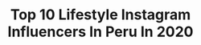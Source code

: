 ---
title: Top 10 Lifestyle Instagram Influencers In Peru In 2020
description: >-
  Find top lifestyle Instagram influencers in Peru in 2020. Most popular hashtags: #portrait #mood #moodyports #yomequedoencasa.
platform: Instagram
profiles:
  - username: "oliviaheintz"
    fullname: >-
      ✰ O L I V I A  ✰
    location: "Peru"
    followers: 17411
    engagement: 1252
    commentsToLikes: 0.041613
    id: ck0w5ynr862h10i19djczzy64
    verified: false
    hashtags: "#yellow, #farm, #christmastree, #hairstyles"
  - username: "comounaprincesa"
    fullname: >-
      • Mara
    location: "Peru"
    followers: 67910
    engagement: 259
    commentsToLikes: 0.091669
    id: ck8szu455ppym0j78rtj1n60h
    verified: false
    hashtags: "#singluten, #desayunosano, #reciennacido, #resiliencia"
  - username: "johanaadelacruz"
    fullname: >-
      Johanna De La Cruz
    location: "Peru"
    followers: 253118
    engagement: 597
    commentsToLikes: 0.038079
    id: ck15pnl2pyr6w0i19ki6mmn16
    verified: false
    hashtags: "#summer, #yomequedoencasa"
  - username: "antonellaleguab"
    fullname: >-
      Anto Legua B
    location: "Peru"
    followers: 84773
    engagement: 140
    commentsToLikes: 0.080616
    id: ck6u904yrupf20j711z5lc25b
    verified: false
    hashtags: "#tgif, #14veranosjuntos, #girlpower, #thailand"
  - username: "mafevillanueva19"
    fullname: >-
      MAFE VILLANUEVA 🌸
    location: "Peru"
    followers: 17376
    engagement: 576
    commentsToLikes: 0.034179
    id: ck138u55ei1660i197uo03srr
    verified: false
    hashtags: "#publicidad, #yomequedoencasa, #howtobeparisian"
  - username: "pierina_dg"
    fullname: >-
      Pierina De La Borda Gotuzzo
    location: "Peru"
    followers: 28047
    engagement: 330
    commentsToLikes: 0.044191
    id: ck0u81ats66gj0i19ly75nquv
    verified: false
    hashtags: "#choreography, #summervibes, #summermemories, #coronavirus"
  - username: "yisus_eat_world"
    fullname: >-
      Fotografo
    location: "Peru"
    followers: 15928
    engagement: 273
    commentsToLikes: 0.159622
    id: ck13d1vnk38ul0i19b40pey7z
    verified: false
    hashtags: "#fotografoslatinoss, #doports, #editorialdemoda, #portraitpage"
  - username: "luis_silvav"
    fullname: >-
      ▪️luis silva▪️
    location: "Peru"
    followers: 14216
    engagement: 696
    commentsToLikes: 0.022189
    id: ck0vvtbj1qo8v0i19sjxkpd7z
    verified: false
    hashtags: "#cuarentena, #natural, #cottoncandyart, #90sstyle"
  - username: "josecarlosnovoa"
    fullname: >-
      Josecarlos Novoa Guibovich
    location: "Peru"
    followers: 15819
    engagement: 387
    commentsToLikes: 0.032960
    id: ck8szk1b0oqu00j78e106vp0m
    verified: false
    hashtags: "#november, #curacao, #island, #tanning"
  - username: "jardelgodoyph"
    fullname: >-
      Jardel Godoy 📷
    location: "Peru"
    followers: 17676
    engagement: 238
    commentsToLikes: 0.040130
    id: ck137damnaz1p0i19vfzblo1b
    verified: false
    hashtags: "#lifestyle, #portraitsession, #ica, #shoot"
---